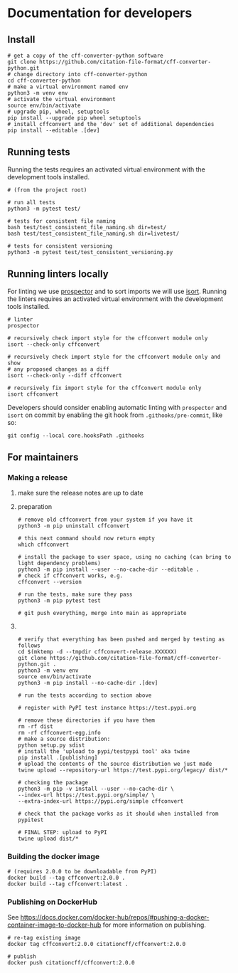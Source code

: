 # Documentation for developers

## Install


```shell
# get a copy of the cff-converter-python software
git clone https://github.com/citation-file-format/cff-converter-python.git
# change directory into cff-converter-python
cd cff-converter-python
# make a virtual environment named env
python3 -m venv env
# activate the virtual environment
source env/bin/activate
# upgrade pip, wheel, setuptools
pip install --upgrade pip wheel setuptools
# install cffconvert and the 'dev' set of additional dependencies
pip install --editable .[dev]
```

## Running tests

Running the tests requires an activated virtual environment with the development tools installed.

```shell
# (from the project root)

# run all tests
python3 -m pytest test/

# tests for consistent file naming
bash test/test_consistent_file_naming.sh dir=test/
bash test/test_consistent_file_naming.sh dir=livetest/

# tests for consistent versioning
python3 -m pytest test/test_consistent_versioning.py
```

## Running linters locally

For linting we use [prospector](https://pypi.org/project/prospector/) and to sort imports we will use
[isort](https://pycqa.github.io/isort/). Running the linters requires an activated virtual environment with the
development tools installed.

```shell
# linter
prospector

# recursively check import style for the cffconvert module only
isort --check-only cffconvert

# recursively check import style for the cffconvert module only and show
# any proposed changes as a diff
isort --check-only --diff cffconvert

# recursively fix import style for the cffconvert module only
isort cffconvert
```

Developers should consider enabling automatic linting with `prospector` and `isort` on commit by enabling the git hook from `.githooks/pre-commit`, like so:

```shell
git config --local core.hooksPath .githooks
```


## For maintainers

### Making a release


1. make sure the release notes are up to date
1. preparation

    ```shell
    # remove old cffconvert from your system if you have it
    python3 -m pip uninstall cffconvert

    # this next command should now return empty
    which cffconvert

    # install the package to user space, using no caching (can bring to light dependency problems)
    python3 -m pip install --user --no-cache-dir --editable .
    # check if cffconvert works, e.g.
    cffconvert --version
    
    # run the tests, make sure they pass
    python3 -m pip pytest test

    # git push everything, merge into main as appropriate
    
1. &nbsp;

    ```shell
    # verify that everything has been pushed and merged by testing as follows
    cd $(mktemp -d --tmpdir cffconvert-release.XXXXXX)
    git clone https://github.com/citation-file-format/cff-converter-python.git .
    python3 -m venv env
    source env/bin/activate
    python3 -m pip install --no-cache-dir .[dev]

    # run the tests according to section above

    # register with PyPI test instance https://test.pypi.org

    # remove these directories if you have them
    rm -rf dist
    rm -rf cffconvert-egg.info
    # make a source distribution:
    python setup.py sdist
    # install the 'upload to pypi/testpypi tool' aka twine
    pip install .[publishing]
    # upload the contents of the source distribution we just made
    twine upload --repository-url https://test.pypi.org/legacy/ dist/*

    # checking the package
    python3 -m pip -v install --user --no-cache-dir \
    --index-url https://test.pypi.org/simple/ \
    --extra-index-url https://pypi.org/simple cffconvert

    # check that the package works as it should when installed from pypitest

    # FINAL STEP: upload to PyPI
    twine upload dist/*
    ```

### Building the docker image

```shell
# (requires 2.0.0 to be downloadable from PyPI)
docker build --tag cffconvert:2.0.0 .
docker build --tag cffconvert:latest .
```

### Publishing on DockerHub

See <https://docs.docker.com/docker-hub/repos/#pushing-a-docker-container-image-to-docker-hub> for more information on publishing.

```shell
# re-tag existing image
docker tag cffconvert:2.0.0 citationcff/cffconvert:2.0.0

# publish
docker push citationcff/cffconvert:2.0.0
```
